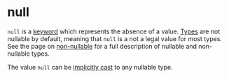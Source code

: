 null
====

`null` is a [keyword](keywords.html) which represents the absence of a value. [Types](types.html)
are not nullable by default, meaning that `null` is a not a legal value for most types. See the
page on [non-nullable](nonNullability.html) for a full description of nullable and non-nullable
types.

The value `null` can be [implicitly cast](implicitCasting.html) to any nullable type.
